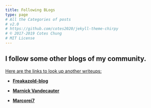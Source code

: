 ```yaml
---
title: Following BLogs
type: page
# All the Categories of posts
# v2.0
# https://github.com/cotes2020/jekyll-theme-chirpy
# © 2017-2019 Cotes Chung
# MIT License
---
```

## I follow some other blogs of my community.  

<ins>Here are the links to look up another writeups:</ins>

  * **[Freakazold-blog][fr3akazo1d]**    
  <script src="https://tryhackme.com/badge/36293"></script>  
    
  * **[Marnick Vandecauter][marnick39]**      
  <script src="https://tryhackme.com/badge/170262"></script>  
    
  * **[Marcorei7][marcorei7]**     


[fr3akazo1d]:    https://fr3akazo1d.github.io/
[marnick39]:     https://marnick39.gitlab.io/pages/
[marcorei7]:      https://marcorei7.wordpress.com/
